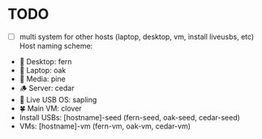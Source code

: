 # TODO

- [ ] multi system for other hosts (laptop, desktop, vm, install liveusbs, etc) Host naming scheme:

- 🌿 Desktop: fern
- 🌳 Laptop: oak
- 🌲 Media: pine
- 🪵 Server: cedar
- 🌱 Live USB OS: sapling
- 🍀 Main VM: clover
- Install USBs: [hostname]-seed (fern-seed, oak-seed, cedar-seed)
- VMs: [hostname]-vm (fern-vm, oak-vm, cedar-vm)